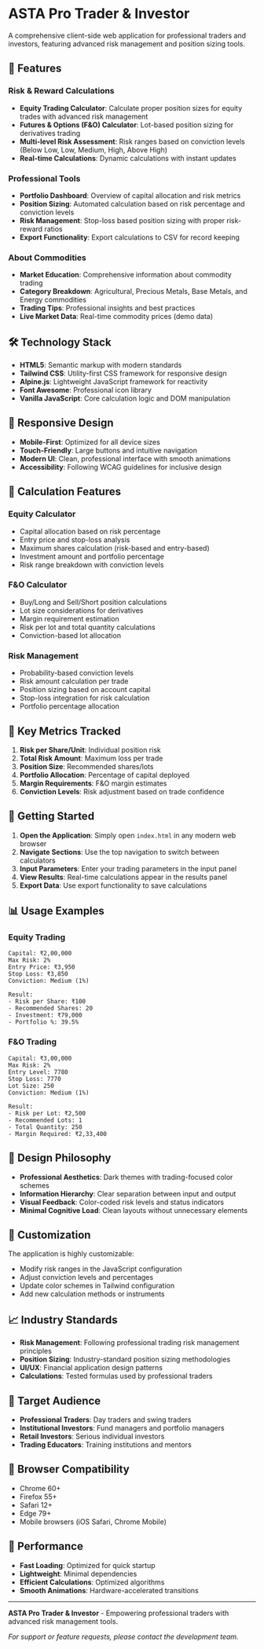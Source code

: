 # ASTA Pro Trader & Investor

A comprehensive client-side web application for professional traders and investors, featuring advanced risk management and position sizing tools.

## 🚀 Features

### Risk & Reward Calculations

- **Equity Trading Calculator**: Calculate proper position sizes for equity trades with advanced risk management
- **Futures & Options (F&O) Calculator**: Lot-based position sizing for derivatives trading
- **Multi-level Risk Assessment**: Risk ranges based on conviction levels (Below Low, Low, Medium, High, Above High)
- **Real-time Calculations**: Dynamic calculations with instant updates

### Professional Tools

- **Portfolio Dashboard**: Overview of capital allocation and risk metrics
- **Position Sizing**: Automated calculation based on risk percentage and conviction levels
- **Risk Management**: Stop-loss based position sizing with proper risk-reward ratios
- **Export Functionality**: Export calculations to CSV for record keeping

### About Commodities

- **Market Education**: Comprehensive information about commodity trading
- **Category Breakdown**: Agricultural, Precious Metals, Base Metals, and Energy commodities
- **Trading Tips**: Professional insights and best practices
- **Live Market Data**: Real-time commodity prices (demo data)

## 🛠️ Technology Stack

- **HTML5**: Semantic markup with modern standards
- **Tailwind CSS**: Utility-first CSS framework for responsive design
- **Alpine.js**: Lightweight JavaScript framework for reactivity
- **Font Awesome**: Professional icon library
- **Vanilla JavaScript**: Core calculation logic and DOM manipulation

## 📱 Responsive Design

- **Mobile-First**: Optimized for all device sizes
- **Touch-Friendly**: Large buttons and intuitive navigation
- **Modern UI**: Clean, professional interface with smooth animations
- **Accessibility**: Following WCAG guidelines for inclusive design

## 🧮 Calculation Features

### Equity Calculator

- Capital allocation based on risk percentage
- Entry price and stop-loss analysis
- Maximum shares calculation (risk-based and entry-based)
- Investment amount and portfolio percentage
- Risk range breakdown with conviction levels

### F&O Calculator

- Buy/Long and Sell/Short position calculations
- Lot size considerations for derivatives
- Margin requirement estimation
- Risk per lot and total quantity calculations
- Conviction-based lot allocation

### Risk Management

- Probability-based conviction levels
- Risk amount calculation per trade
- Position sizing based on account capital
- Stop-loss integration for risk calculation
- Portfolio percentage allocation

## 🎯 Key Metrics Tracked

1. **Risk per Share/Unit**: Individual position risk
2. **Total Risk Amount**: Maximum loss per trade
3. **Position Size**: Recommended shares/lots
4. **Portfolio Allocation**: Percentage of capital deployed
5. **Margin Requirements**: F&O margin estimates
6. **Conviction Levels**: Risk adjustment based on trade confidence

## 🚀 Getting Started

1. **Open the Application**: Simply open `index.html` in any modern web browser
2. **Navigate Sections**: Use the top navigation to switch between calculators
3. **Input Parameters**: Enter your trading parameters in the input panel
4. **View Results**: Real-time calculations appear in the results panel
5. **Export Data**: Use export functionality to save calculations

## 📊 Usage Examples

### Equity Trading

```
Capital: ₹2,00,000
Max Risk: 2%
Entry Price: ₹3,950
Stop Loss: ₹3,850
Conviction: Medium (1%)

Result:
- Risk per Share: ₹100
- Recommended Shares: 20
- Investment: ₹79,000
- Portfolio %: 39.5%
```

### F&O Trading

```
Capital: ₹3,00,000
Max Risk: 2%
Entry Level: 7780
Stop Loss: 7770
Lot Size: 250
Conviction: Medium (1%)

Result:
- Risk per Lot: ₹2,500
- Recommended Lots: 1
- Total Quantity: 250
- Margin Required: ₹2,33,400
```

## 🎨 Design Philosophy

- **Professional Aesthetics**: Dark themes with trading-focused color schemes
- **Information Hierarchy**: Clear separation between input and output
- **Visual Feedback**: Color-coded risk levels and status indicators
- **Minimal Cognitive Load**: Clean layouts without unnecessary elements

## 🔧 Customization

The application is highly customizable:

- Modify risk ranges in the JavaScript configuration
- Adjust conviction levels and percentages
- Update color schemes in Tailwind configuration
- Add new calculation methods or instruments

## 📈 Industry Standards

- **Risk Management**: Following professional trading risk management principles
- **Position Sizing**: Industry-standard position sizing methodologies
- **UI/UX**: Financial application design patterns
- **Calculations**: Tested formulas used by professional traders

## 🎯 Target Audience

- **Professional Traders**: Day traders and swing traders
- **Institutional Investors**: Fund managers and portfolio managers
- **Retail Investors**: Serious individual investors
- **Trading Educators**: Training institutions and mentors

## 📱 Browser Compatibility

- Chrome 60+
- Firefox 55+
- Safari 12+
- Edge 79+
- Mobile browsers (iOS Safari, Chrome Mobile)

## 🚀 Performance

- **Fast Loading**: Optimized for quick startup
- **Lightweight**: Minimal dependencies
- **Efficient Calculations**: Optimized algorithms
- **Smooth Animations**: Hardware-accelerated transitions

---

**ASTA Pro Trader & Investor** - Empowering professional traders with advanced risk management tools.

_For support or feature requests, please contact the development team._
